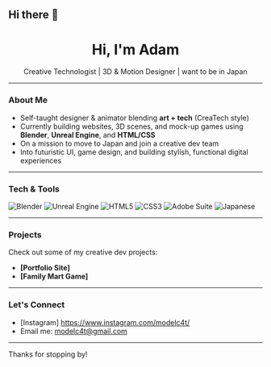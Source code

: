 ## Hi there 👋

<h1 align="center">Hi, I'm Adam </h1>
<p align="center">Creative Technologist | 3D & Motion Designer | want to be in Japan</p>

---

### About Me
- Self-taught designer & animator blending **art + tech** (CreaTech style)
- Currently building websites, 3D scenes, and mock-up games using **Blender**, **Unreal Engine**, and **HTML/CSS**
- On a mission to move to Japan and join a creative dev team
- Into futuristic UI, game design, and building stylish, functional digital experiences

---

### Tech & Tools
![Blender](https://img.shields.io/badge/Blender-orange?style=flat-square&logo=blender&logoColor=white)
![Unreal Engine](https://img.shields.io/badge/Unreal%20Engine-black?style=flat-square&logo=unrealengine)
![HTML5](https://img.shields.io/badge/HTML5-E34F26?style=flat-square&logo=html5&logoColor=white)
![CSS3](https://img.shields.io/badge/CSS3-1572B6?style=flat-square&logo=css3&logoColor=white)
![Adobe Suite](https://img.shields.io/badge/Adobe%20Suite-FF0000?style=flat-square&logo=adobe&logoColor=white)
![Japanese](https://img.shields.io/badge/日本語-N5%20Level-blueviolet?style=flat-square)

---

### Projects
Check out some of my creative dev projects:
- **[Portfolio Site]**
- **[Family Mart Game]**

---

### Let's Connect 
- [Instagram] https://www.instagram.com/modelc4t/
- Email me: modelc4t@gmail.com

---

Thanks for stopping by!
